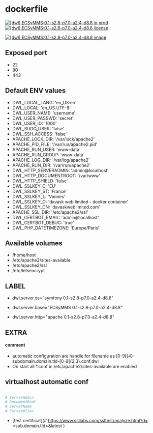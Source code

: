 # dockerfile

[![[dwl] ECSyMMS:0.1-s2.8-p7.0-a2.4-d8.8 in prod][badge-shields]](https://hub.docker.com/r/davask/d-ECSyMMS/)
[![[dwl] ECSyMMS:0.1-s2.8-p7.0-a2.4-d8.8 license][badge-fossa]](https://app.fossa.io/projects/git%2Bhttps%3A%2F%2Fgithub.com%2Fdavask%2Fd-ECSyMMS?ref=badge_shield)

[![[dwl] ECSyMMS:0.1-s2.8-p7.0-a2.4-d8.8 image][badge-docker]](https://hub.docker.com/r/davask/d-ECSyMMS/)

[badge-docker]: https://dockeri.co/image/davask/d-ECSyMMS "[dwl] ECSyMMS:0.1-s2.8-p7.0-a2.4-d8.8 image"
[badge-shields]: https://img.shields.io/badge/davask%2Fd--ECSyMMS-prod-brightgreen.svg?style=flat "[dwl] ECSyMMS:0.1-s2.8-p7.0-a2.4-d8.8 in prod"
[badge-fossa]: https://img.shields.io/badge/davask%2Fd--ECSyMMS-license--MIT-brightgreen.svg?style=flat "[dwl] ECSyMMS:0.1-s2.8-p7.0-a2.4-d8.8 license"

## Exposed port

- 22
- 80
- 443
## Default ENV values

- DWL_LOCAL_LANG: 'en_US:en'
- DWL_LOCAL: 'en_US.UTF-8'
- DWL_USER_NAME: 'username'
- DWL_USER_PASSWD: 'secret'
- DWL_USER_ID: '1000'
- DWL_SUDO_USER: 'false'
- DWL_SSH_ACCESS: 'false'
- APACHE_LOCK_DIR: '/var/lock/apache2'
- APACHE_PID_FILE: '/var/run/apache2.pid'
- APACHE_RUN_USER: 'www-data'
- APACHE_RUN_GROUP: 'www-data'
- APACHE_LOG_DIR: '/var/log/apache2'
- APACHE_RUN_DIR: '/var/run/apache2'
- DWL_HTTP_SERVERADMIN: 'admin@localhost'
- DWL_HTTP_DOCUMENTROOT: '/var/www'
- DWL_HTTP_SHIELD: 'false'
- DWL_SSLKEY_C: 'EU'
- DWL_SSLKEY_ST: 'France'
- DWL_SSLKEY_L: 'Vannes'
- DWL_SSLKEY_O: 'davask web limited - docker container'
- DWL_SSLKEY_CN: 'davaskweblimited.com'
- APACHE_SSL_DIR: '/etc/apache2/ssl'
- DWL_CERTBOT_EMAIL: 'admin@localhost'
- DWL_CERTBOT_DEBUG: 'true'
- DWL_PHP_DATETIMEZONE: 'Europe/Paris'
## Available volumes

- /home/host
- /etc/apache2/sites-available
- /etc/apache2/ssl
- /etc/letsencrypt
## LABEL

- dwl.server.os="symfony 0.1-s2.8-p7.0-a2.4-d8.8"

- dwl.server.base="ECSyMMS 0.1-s2.8-p7.0-a2.4-d8.8"

- dwl.server.http="apache 0.1-s2.8-p7.0-a2.4-d8.8"

## EXTRA

#### comment

- automatic configuration are handle for filename as [0-9]{4}\-subdomain\.domain\.tld\-[0-9]{2,3}\.conf\.dwl
- On start all *.conf in /etc/apache2/sites-available are enabled

## virtualhost automatic conf

```bash

# ServerAdmin
# DocumentRoot
# ServerName
# ServerAlias

```


- [test certificat](# https://www.ssllabs.com/ssltest/analyze.html?d=<sub.domain.tld>&latest
)

